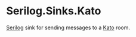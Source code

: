 # Serilog.Sinks.Kato

[Serilog](http://serilog.net/) sink for sending messages to a [Kato](https://kato.im/) room.
